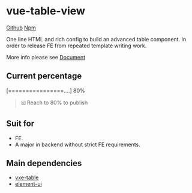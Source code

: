 # vue-table-view
[Github](https://github.com/van-fe/vue-table-view)
[Npm](https://www.npmjs.com/package/vue-table-view)

One line HTML and rich config to build an advanced table component. In order to release FE from repeated template writing work.

More info please see [Document](https://van-fe.github.io/vue-table-view/)

## Current percentage
[================....] 80%

> ☑️ Reach to 80% to publish

## Suit for
- FE.
- A major in backend without strict FE requirements.

## Main dependencies
- [vxe-table](https://xuliangzhan_admin.gitee.io/vxe-table/#/table/start/install)
- [element-ui](https://element.eleme.cn/#/zh-CN/component)
